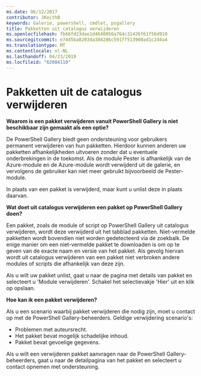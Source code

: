 ```yaml
---
ms.date: 06/12/2017
contributor: JKeithB
keywords: Galerie, powershell, cmdlet, psgallery
title: Pakketten uit catalogus verwijderen
ms.openlocfilehash: fb66fd23dae1d4640056a764c31426f61f56d910
ms.sourcegitcommit: e7445ba8203da304286c591ff513900ad1c244a4
ms.translationtype: MT
ms.contentlocale: nl-NL
ms.lasthandoff: 04/23/2019
ms.locfileid: "62084110"
---
```

# <a name="unlisting-packages"></a>Pakketten uit de catalogus verwijderen

**Waarom is een pakket verwijderen vanuit PowerShell Gallery is niet beschikbaar zijn gemaakt als een optie?**

De PowerShell Gallery biedt geen ondersteuning voor gebruikers permanent verwijderen van hun pakketten.
Hierdoor kunnen anderen uw pakketten afhankelijkheden uitvoeren zonder dat u eventuele onderbrekingen in de toekomst.
Als de module Pester is afhankelijk van de Azure-module en de Azure-module wordt verwijderd uit de galerie, en vervolgens de gebruiker kan niet meer gebruikt bijvoorbeeld de Pester-module.

In plaats van een pakket is verwijderd, maar kunt u unlist deze in plaats daarvan.

**Wat doet uit catalogus verwijderen een pakket op PowerShell Gallery doen?**

Een pakket, zoals de module of script op PowerShell Gallery uit catalogus verwijderen, wordt deze verwijderd uit het tabblad pakketten. Niet-vermelde pakketten wordt bovendien niet worden gedetecteerd via de zoekbalk.
De enige manier om een niet-vermelde pakket te downloaden is om op te geven van de exacte naam en versie van het pakket.
Als gevolg hiervan wordt uit catalogus verwijderen van een pakket niet verbroken andere modules of scripts die afhankelijk van deze zijn.

Als u wilt uw pakket unlist, gaat u naar de pagina met details van pakket en selecteert u 'Module verwijderen'. Schakel het selectievakje 'Hier' uit en klik op opslaan.

**Hoe kan ik een pakket verwijderen?**

Als u een scenario waarbij pakket verwijderen die nodig zijn, moet u contact op met de PowerShell Gallery-beheerders.
Geldige verwijdering scenario's:
- Problemen met auteursrecht.
- Het pakket bevat mogelijk schadelijke inhoud.
- Pakket bevat gevoelige gegevens.

Als u wilt een verwijderen pakket aanvragen naar de PowerShell Gallery-beheerders, gaat u naar de detailpagina van het pakket en selecteert u contact opnemen met ondersteuning.
